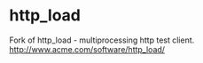 http_load
=========

Fork of http_load - multiprocessing http test client. http://www.acme.com/software/http_load/
